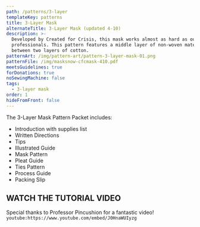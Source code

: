 ```yaml
---
path: /patterns/3-layer
templateKey: patterns
title: 3-Layer Mask
alternateTitle: 3-Layer Mask (updated 4-10)
description: >-
  Developed by Created for Crisis, this mask works almost as hard as our medical
  professionals. This pattern features a middle layer of non-woven material
  between two layers of cotton.
patternArt: /img/pattern-art/pattern-3-layer-mask-01.png
patternFile: /img/masksnow-cfcmask-410.pdf
meetsGuidelines: true
forDonations: true
noSewingMachine: false
tags:
  - 3-layer mask
order: 1
hideFromFront: false
---
```



The 3-Layer Mask Pattern Packet includes:
- Introduction with supplies list
- Written Directions
- Tips
- Illustrated Guide
- Mask Pattern
- Pleat Guide
- Ties Pattern
- Process Guide
- Packing Slip

## WATCH THE TUTORIAL VIDEO
Special thanks to Professor Pincushion for a fantastic video!
`youtube:https://www.youtube.com/embed/J0HnaWUIyzg`
